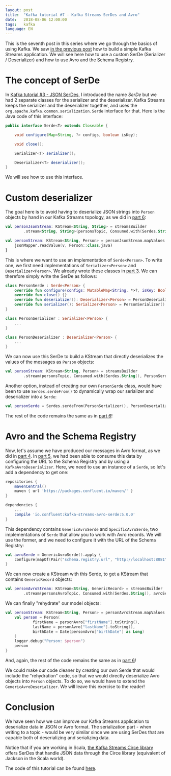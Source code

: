 ```yaml
---
layout: post
title:  "Kafka tutorial #7 - Kafka Streams SerDes and Avro"
date:   2018-08-06 12:00:00
tags:   kafka
language: EN
---
```


This is the seventh post in this series where we go through the basics of using Kafka. We saw [in the previous post](/2018/08/03/kafka-tutorial-6-kafka-streams-in-kotlin.html) how to build a simple Kafka Streams application. We will see here how to use a custom SerDe (Serializer / Deserializer) and how to use Avro and the Schema Registry.

# The concept of SerDe

In [Kafka tutorial #3 - JSON SerDes](/2018/08/01/kafka-tutorial-3-json-serdes.html), I introduced the name _SerDe_ but we had 2 separate classes for the serializer and the deserializer. Kafka Streams keeps the serializer and the deserializer together, and uses the `org.apache.kafka.common.serialization.Serde` interface for that. Here is the Java code of this interface:

```java
public interface Serde<T> extends Closeable {

    void configure(Map<String, ?> configs, boolean isKey);

    void close();

    Serializer<T> serializer();

    Deserializer<T> deserializer();
}
```

We will see how to use this interface.

# Custom deserializer

The goal here is to avoid having to deserialize JSON strings into `Person` objects by hand in our Kafka Streams topology, as we did in [part 6](/2018/08/03/kafka-tutorial-6-kafka-streams-in-kotlin.html):

```kotlin
val personJsonStream: KStream<String, String> = streamsBuilder
        .stream<String, String>(personsTopic, Consumed.with(Serdes.String(), Serdes.String()))

val personStream: KStream<String, Person> = personJsonStream.mapValues { v ->
    jsonMapper.readValue(v, Person::class.java)
}
```

This is where we want to use an implementation of `Serde<Person>`. To write one, we first need implementations of `Serializer<Person>` and `Deserializer<Person>`. We already wrote these classes in [part 3](/2018/08/01/kafka-tutorial-3-json-serdes.html). We can therefore simply write the SerDe as follows:

```kotlin
class PersonSerde : Serde<Person> {
    override fun configure(configs: MutableMap<String, *>?, isKey: Boolean) {}
    override fun close() {}
    override fun deserializer(): Deserializer<Person> = PersonDeserializer()
    override fun serializer(): Serializer<Person> = PersonSerializer()
}

class PersonSerializer : Serializer<Person> {
    ...
}

class PersonDeserializer : Deserializer<Person> {
    ...
}
```

We can now use this SerDe to build a KStream that directly deserializes the values of the messages as `Person` objects:

```kotlin
val personStream: KStream<String, Person> = streamsBuilder
        .stream(personsTopic, Consumed.with(Serdes.String(), PersonSerde()))
```

Another option, instead of creating our own `PersonSerde` class, would have been to use `Serdes.serdeFrom()` to dynamically wrap our serializer and deserializer into a `Serde`:

```kotlin
val personSerde = Serdes.serdeFrom(PersonSerializer(), PersonDeserializer())
```

The rest of the code remains the same as in [part 6](/2018/08/03/kafka-tutorial-6-kafka-streams-in-kotlin.html)!

# Avro and the Schema Registry

Now, let's assume we have produced our messages in Avro format, as we did in [part 4](/2018/08/02/kafka-tutorial-4-avro-and-schema-registry.html). In [part 5](/2018/08/03/kafka-tutorial-5-consuming-avro.html), we had been able to consume this data by configuring the URL to the Schema Registry and by using a `KafkaAvroDeserializer`. Here, we need to use an instance of a `Serde`, so let's add a dependency to get one:

```gradle
repositories {
    mavenCentral()
    maven { url 'https://packages.confluent.io/maven/' }
}

dependencies {
    ...
    compile 'io.confluent:kafka-streams-avro-serde:5.0.0'
}
```

This dependency contains `GenericAvroSerde` and `SpecificAvroSerde`, two implementations of `Serde` that allow you to work with Avro records. We will use the former, and we need to configure it with the URL of the Schema Registry:

```kotlin
val avroSerde = GenericAvroSerde().apply {
    configure(mapOf(Pair("schema.registry.url", "http://localhost:8081")), false)
}
```

We can now create a KStream with this Serde, to get a KStream that contains `GenericRecord` objects:

```kotlin
val personAvroStream: KStream<String, GenericRecord> = streamsBuilder
        .stream(personsAvroTopic, Consumed.with(Serdes.String(), avroSerde))
```

We can finally "rehydrate" our model objects:

```kotlin
val personStream: KStream<String, Person> = personAvroStream.mapValues { personAvro ->
    val person = Person(
            firstName = personAvro["firstName"].toString(),
            lastName = personAvro["lastName"].toString(),
            birthDate = Date(personAvro["birthDate"] as Long)
    )
    logger.debug("Person: $person")
    person
}
```

And, again, the rest of the code remains the same as in [part 6](/2018/08/03/kafka-tutorial-6-kafka-streams-in-kotlin.html)!

We could make our code cleaner by creating our own Serde that would include the "rehydration" code, so that we would directly deserialize Avro objects into `Person` objects. To do so, we would have to extend the `GenericAvroDeserializer`. We will leave this exercise to the reader!

# Conclusion

We have seen how we can improve our Kafka Streams application to deserialize data in JSON or Avro format. The serialization part - when writing to a topic - would be very similar since we are using SerDes that are capable both of deserializing and serializing data.

Notice that if you are working in Scala, [the Kafka Streams Circe library](https://github.com/joan38/kafka-streams-circe) offers SerDes that handle JSON data through the Circe library (equivalent of Jackson in the Scala world).

The code of this tutorial can be found [here](https://github.com/aseigneurin/kafka-tutorial-kafka-streams).
